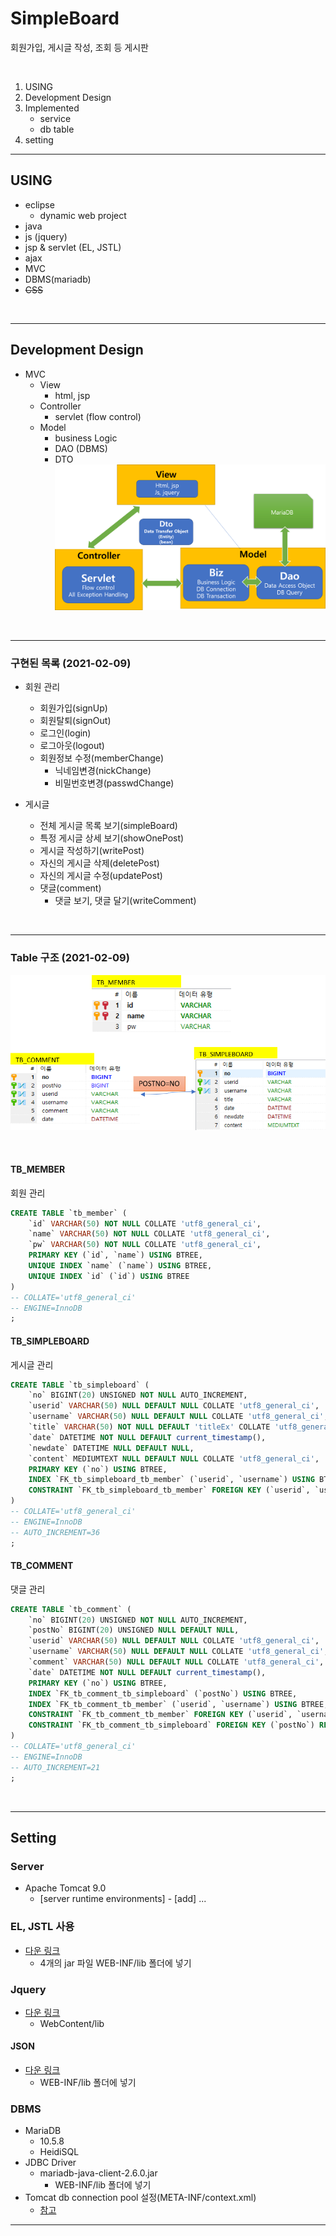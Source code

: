 # SimpleBoard
회원가입, 게시글 작성, 조회 등 게시판

<br>

1. USING
2. Development Design
3. Implemented
    - service
    - db table
4. setting

---

## USING
- eclipse
    - dynamic web project
- java
- js (jquery)
- jsp & servlet (EL, JSTL)
- ajax
- MVC
- DBMS(mariadb)
- ~~CSS~~

<br>

---

## Development Design
- MVC
    - View
        - html, jsp
    - Controller
        - servlet (flow control)
    - Model
        - business Logic
        - DAO (DBMS)
        - DTO
![Screenshot](/imgs/mvc.png)


<br>

---

### 구현된 목록 (2021-02-09)
- 회원 관리
    - 회원가입(signUp)
    - 회원탈퇴(signOut)
    - 로그인(login)
    - 로그아웃(logout)
    - 회원정보 수정(memberChange)
        - 닉네임변경(nickChange)
        - 비밀번호변경(passwdChange)

- 게시글
    - 전체 게시글 목록 보기(simpleBoard)
    - 특정 게시글 상세 보기(showOnePost)
    - 게시글 작성하기(writePost)
    - 자신의 게시글 삭제(deletePost)
    - 자신의 게시글 수정(updatePost)
    - 댓글(comment)
        - 댓글 보기, 댓글 달기(writeComment)

<br>

---

### Table 구조 (2021-02-09)

![Screenshot](/imgs/ERD.png)

<br>

#### TB_MEMBER
회원 관리
```sql
CREATE TABLE `tb_member` (
	`id` VARCHAR(50) NOT NULL COLLATE 'utf8_general_ci',
	`name` VARCHAR(50) NOT NULL COLLATE 'utf8_general_ci',
	`pw` VARCHAR(50) NOT NULL COLLATE 'utf8_general_ci',
	PRIMARY KEY (`id`, `name`) USING BTREE,
	UNIQUE INDEX `name` (`name`) USING BTREE,
	UNIQUE INDEX `id` (`id`) USING BTREE
)
-- COLLATE='utf8_general_ci'
-- ENGINE=InnoDB
;
```

#### TB_SIMPLEBOARD
게시글 관리
```sql
CREATE TABLE `tb_simpleboard` (
	`no` BIGINT(20) UNSIGNED NOT NULL AUTO_INCREMENT,
	`userid` VARCHAR(50) NULL DEFAULT NULL COLLATE 'utf8_general_ci',
	`username` VARCHAR(50) NULL DEFAULT NULL COLLATE 'utf8_general_ci',
	`title` VARCHAR(50) NOT NULL DEFAULT 'titleEx' COLLATE 'utf8_general_ci',
	`date` DATETIME NOT NULL DEFAULT current_timestamp(),
	`newdate` DATETIME NULL DEFAULT NULL,
	`content` MEDIUMTEXT NULL DEFAULT NULL COLLATE 'utf8_general_ci',
	PRIMARY KEY (`no`) USING BTREE,
	INDEX `FK_tb_simpleboard_tb_member` (`userid`, `username`) USING BTREE,
	CONSTRAINT `FK_tb_simpleboard_tb_member` FOREIGN KEY (`userid`, `username`) REFERENCES `simpleboard`.`tb_member` (`id`, `name`) ON UPDATE CASCADE ON DELETE SET NULL
)
-- COLLATE='utf8_general_ci'
-- ENGINE=InnoDB
-- AUTO_INCREMENT=36
;
```

#### TB_COMMENT
댓글 관리
```sql
CREATE TABLE `tb_comment` (
	`no` BIGINT(20) UNSIGNED NOT NULL AUTO_INCREMENT,
	`postNo` BIGINT(20) UNSIGNED NULL DEFAULT NULL,
	`userid` VARCHAR(50) NULL DEFAULT NULL COLLATE 'utf8_general_ci',
	`username` VARCHAR(50) NULL DEFAULT NULL COLLATE 'utf8_general_ci',
	`comment` VARCHAR(50) NULL DEFAULT NULL COLLATE 'utf8_general_ci',
	`date` DATETIME NOT NULL DEFAULT current_timestamp(),
	PRIMARY KEY (`no`) USING BTREE,
	INDEX `FK_tb_comment_tb_simpleboard` (`postNo`) USING BTREE,
	INDEX `FK_tb_comment_tb_member` (`userid`, `username`) USING BTREE,
	CONSTRAINT `FK_tb_comment_tb_member` FOREIGN KEY (`userid`, `username`) REFERENCES `simpleboard`.`tb_member` (`id`, `name`) ON UPDATE CASCADE ON DELETE SET NULL,
	CONSTRAINT `FK_tb_comment_tb_simpleboard` FOREIGN KEY (`postNo`) REFERENCES `simpleboard`.`tb_simpleboard` (`no`) ON UPDATE CASCADE ON DELETE CASCADE
)
-- COLLATE='utf8_general_ci'
-- ENGINE=InnoDB
-- AUTO_INCREMENT=21
;
```

<br>

---


## Setting
### Server
- Apache Tomcat 9.0
    - [server runtime environments] - [add] ...
### EL, JSTL 사용
- <a href="https://tomcat.apache.org/download-taglibs.cgi">다운 링크</a>
    - 4개의 jar 파일 WEB-INF/lib 폴더에 넣기
### Jquery
- <a href="https://jquery.com/">다운 링크</a>
    - WebContent/lib
#### JSON
- <a href="https://code.google.com/archive/p/json-simple/downloads">다운 링크</a>
    - WEB-INF/lib 폴더에 넣기
### DBMS
- MariaDB
    - 10.5.8
    - HeidiSQL
- JDBC Driver
    - mariadb-java-client-2.6.0.jar
        - WEB-INF/lib 폴더에 넣기
- Tomcat db connection pool 설정(META-INF/context.xml)
    - <a href="https://hwan2.tistory.com/entry/Servlet%EC%97%90%EC%84%9C-MariaDB-%EC%82%AC%EC%9A%A9%EC%8B%9C-Connection-Pool-%EC%84%A4%EC%A0%95-%EB%B0%A9%EB%B2%95">참고</a>
---

